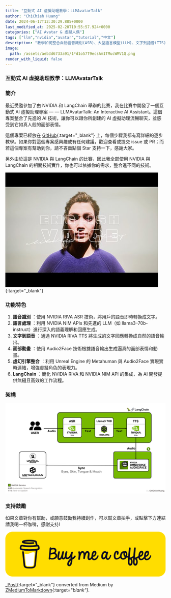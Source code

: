 ```yaml
---
title: "互動式 AI 虛擬助理教學：LLMAvatarTalk"
author: "ChiChieh Huang"
date: 2024-06-17T12:30:29.885+0000
last_modified_at: 2025-02-20T10:55:57.924+0000
categories: ["AI Avatar & 虛擬人偶"]
tags: ["llm","nvidia","avatar","tutorial","中文"]
description: "教學如何整合自動語音識別(ASR)、大型語言模型(LLM)、文字到語音(TTS)、LangChain 和音頻驅動的面部動畫(Audio2Face)與虛幻引擎的 Metahuman等技術，創建你的個人互動式 AI 虛擬助理。"
image:
  path: /assets/aeb3d6733a91/1*d1o57T9ecsAm1TMucWMV1Q.png
render_with_liquid: false
---
```


### 互動式 AI 虛擬助理教學：LLMAvatarTalk
### 簡介

最近受邀參加了由 NVIDIA 和 LangChain 舉辦的比賽，我在比賽中開發了一個互動式 AI 虛擬助理專案 — — LLMAvatarTalk: An Interactive AI Assistant。這個專案整合了先進的 AI 技術，讓你可以跟你所創建的 AI 虛擬助理流暢聊天，並感受到它如真人般的面部表情。

這個專案已經放在 [GitHub](https://github.com/wsxqaza12/LLMAvatarTalk-An-Interactive-AI-Assistant){:target="_blank"} 上，每個步驟我都有寫詳細的逐步教學。如果你對這個專案感興趣或有任何建議，歡迎查看或提交 issue 或 PR；而若這個專案有幫助到你，請不吝嗇點個 Star 支持一下，感謝大家。

另外由於這是 NVIDIA 與 LangChain 的比賽，因此我全部使用 NVIDIA 與 LangChain 的相關技術實作，你也可以依據你的需求，整合進不同的技術。


[![LLMAvatarTalk: An Interactive AI Assistant - DEMO](/assets/aeb3d6733a91/bfc2_hqdefault.jpg "LLMAvatarTalk: An Interactive AI Assistant - DEMO")](https://www.youtube.com/watch?v=G17fgkN3e0w){:target="_blank"}

### 功能特色
1. **語音識別** ：使用 NVIDIA RIVA ASR 技術，將用戶的語音即時轉換成文字。
2. **語言處理** ：利用 NVIDIA NIM APIs 和先進的 LLM（如 llama3–70b\-instruct）進行深入的語義理解和回應生成。
3. **文字到語音** ：通過 NVIDIA RIVA TTS 將生成的文字回應轉換成自然的語音輸出。
4. **面部動畫** ：使用 Audio2Face 技術根據語音輸出生成逼真的面部表情和動畫。
5. **虛幻引擎整合** ：利用 Unreal Engine 的 Metahuman 與 Audio2Face 實現實時連結，增強虛擬角色的表現力。
6. **LangChain** ：簡化 NVIDIA RIVA 和 NVIDIA NIM API 的集成，為 AI 開發提供無縫且高效的工作流程。

### 架構


![](/assets/aeb3d6733a91/1*d1o57T9ecsAm1TMucWMV1Q.png)

### 支持鼓勵

如果文章對你有幫助，或願意鼓勵我持續創作，可以幫文章拍手，或點擊下方連結請我喝一杯咖啡，感謝支持\!


![](/assets/aeb3d6733a91/1*QCQqlZr6doDP-cszzpaSpw.png)




_[Post](https://medium.com/@cch.chichieh/%E4%BA%92%E5%8B%95%E5%BC%8F-ai-%E8%99%9B%E6%93%AC%E5%8A%A9%E7%90%86%E6%95%99%E5%AD%B8-llmavatartalk-aeb3d6733a91){:target="_blank"} converted from Medium by [ZMediumToMarkdown](https://github.com/ZhgChgLi/ZMediumToMarkdown){:target="_blank"}._
